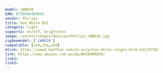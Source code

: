 ```yaml
---
model: LWB010
EAN: 8718696449691
vendor: Philips
title: Hue White B22
category: light
supports: on/off, brightness
image: /assets/images/devices/Philips_LWB010.jpg
zigbeemodel: ['LWB010']
compatible: [z2m,zha,z4d]
mlink: https://www2.meethue.com/en-au/p/hue-white-single-bulb-b22/8718696449691/support
link: https://www.amazon.com.au/dp/B016H0R8X8/
link2: 
link3: 
---
```

